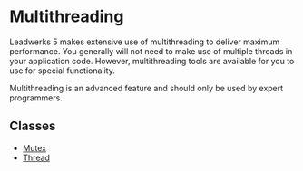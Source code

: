 # Multithreading #
Leadwerks 5 makes extensive use of multithreading to deliver maximum performance. You generally will not need to make use of multiple threads in your application code. However, multithreading tools are available for you to use for special functionality.

Multithreading is an advanced feature and should only be used by expert programmers.

## Classes ##
- [Mutex](API_Mutex.md)
- [Thread](API_Thread.md)

